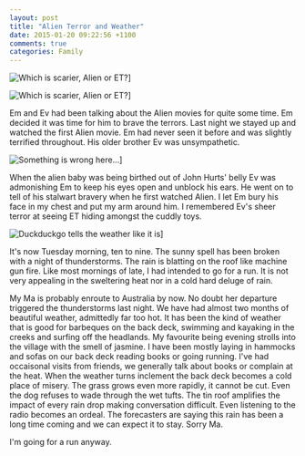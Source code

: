 ```yaml
---
layout: post
title: "Alien Terror and Weather"
date: 2015-01-20 09:22:56 +1100
comments: true
categories: Family
---
```



![Which is scarier, Alien or ET?]({{http://tregeagle.com}}/images/pictures/Alien.gif )]

![Which is scarier, Alien or ET?]({{http://tregeagle.com}}/images/pictures/ET.png)]

Em and Ev had been talking about the Alien movies for quite some time. Em decided it was time for him to brave the terrors. Last night we stayed up and watched the first Alien movie. Em had never seen it before and was slightly terrified throughout. His older brother Ev was unsympathetic. 

![Something is wrong here...]({{http://tregeagle.com}}/images/pictures/alien-mashup.gif)]

When the alien baby was being birthed out of John Hurts' belly Ev was admonishing Em to keep his eyes open and unblock his ears. He went on to tell of his stalwart bravery when he first watched Alien. I let Em bury his face in my chest and put my arm around him. I remembered Ev's sheer terror at seeing ET hiding amongst the cuddly toys.

![Duckduckgo tells the weather like it is]({{http://tregeagle.com}}/images/pictures/weather-forecast.png)]

It's now Tuesday morning, ten to nine. The sunny spell has been broken with a night of thunderstorms. The rain is blatting on the roof like machine gun fire. Like most mornings of late, I had intended to go for a run. It is not very appealing in the sweltering heat nor in a cold hard deluge of rain. 

My Ma is probably enroute to Australia by now. No doubt her departure triggered the thunderstorms last night. We have had almost two months of beautiful weather, admittedly far too hot. It has been the kind of weather that is good for barbeques on the back deck, swimming and kayaking in the creeks and surfing off the headlands. My favourite being evening strolls into the village with the smell of jasmine. I have been mostly laying in hammocks and sofas on our back deck reading books or going running. I've had occaisonal visits from friends, we generally talk about books or complain at the heat. When the weather turns inclement the back deck becomes a cold place of misery. The grass grows even more rapidly, it cannot be cut. Even the dog refuses to wade through the wet tufts. The tin roof amplifies the impact of every rain drop making conversation difficult. Even listening to the radio becomes an ordeal. The forecasters are saying this rain has been a long time coming and we can expect it to stay. Sorry Ma.

I'm going for a run anyway.
